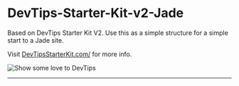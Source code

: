 # DevTips-Starter-Kit-v2-Jade

Based on DevTips Starter Kit V2. Use this as a simple structure for a simple start to a Jade site.

Visit [DevTipsStarterKit.com/](http://devtipsstarterkit.com) for more info.

<img src="https://github.com/DaveArm/DevTips-Starter-Kit-v2-Jade/blob/master/assets/img/starter-kit-cover.jpg?raw=true"
alt="Show some love to DevTips" />

***
